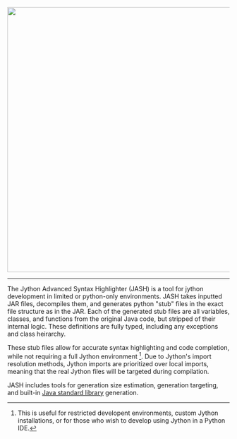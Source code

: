 <p align="center">
  <img width="600" src="https://github.com/user-attachments/assets/63aef7bc-fa87-47ae-9507-e107e91bc9d7">
</p>
 
---

The Jython Advanced Syntax Highlighter (JASH) is a tool for jython development in limited or python-only environments.
JASH takes inputted JAR files, decompiles them, and generates python "stub" files in the exact file structure as in the JAR.
Each of the generated stub files are all variables, classes, and functions from the original Java code, but stripped of their internal logic.
These definitions are fully typed, including any exceptions and class heirarchy.

These stub files allow for accurate syntax highlighting and code completion, while not requiring a full Jython environment [^1].
Due to Jython's import resolution methods, Jython imports are prioritized over local imports, meaning that the real Jython files
will be targeted during compilation.

JASH includes tools for generation size estimation, generation targeting, and built-in [Java standard library](https://github.com/openjdk/jdk/tree/master/src/java.base/share/classes) generation.

[^1]: This is useful for restricted developent environments, custom Jython installations, or for those who wish to develop 
using Jython in a Python IDE.
